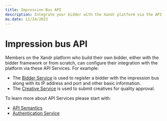 ```yaml
---
title: Impression Bus API
description: Integrate your bidder with the Xandr platform via the API services provided in this article.
ms.date: 11/24/2023
---
```


# Impression bus API

Members on the Xandr platform who build their own bidder, either with the bidder framework or from scratch, can configure their integration with the platform via these API Services. For example:

- The [Bidder Service](./bidder-service.md) is used to register a bidder with the impression bus along with its IP address and port and other basic information.
- The [Creative Service](./creative-service.md) is used to submit creatives for quality approval.

To learn more about API Services please start with:

- [API Semantics](./api-semantics.md)
- [Authentication Service](./authentication-service.md)
